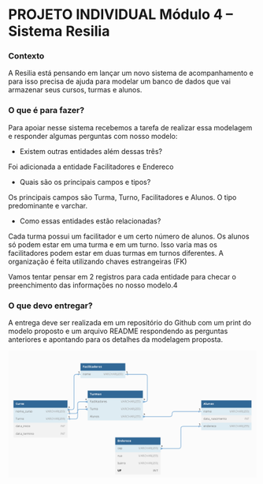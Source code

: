 # PROJETO INDIVIDUAL Módulo 4 – Sistema Resilia
### Contexto
A Resilia está pensando em lançar um novo sistema de acompanhamento e para isso precisa de ajuda para modelar um banco de dados que vai armazenar seus cursos, turmas e alunos.

### O que é para fazer?
Para apoiar nesse sistema recebemos a tarefa de realizar essa modelagem e responder algumas perguntas com nosso modelo:

 - Existem outras entidades além dessas três?
 
 Foi adicionada a entidade Facilitadores e Endereco

- Quais são os principais campos e tipos?

 Os principais campos são Turma, Turno, Facilitadores e Alunos. O tipo predominante e varchar.

- Como essas entidades estão relacionadas?

 Cada turma possui um facilitador e um certo número de alunos. Os alunos só podem estar em uma turma e em um turno. Isso varia mas os facilitadores podem estar em duas turmas em turnos diferentes. A organização é feita utilizando chaves estrangeiras (FK)


Vamos tentar pensar em 2 registros para cada entidade para checar o preenchimento das informações no nosso modelo.4

### O que devo entregar? 

A entrega deve ser realizada em um repositório do Github com um print do modelo proposto e um arquivo README respondendo as perguntas anteriores e apontando para os detalhes da modelagem proposta.


<img src="./assets/sistema-resilia.png">
